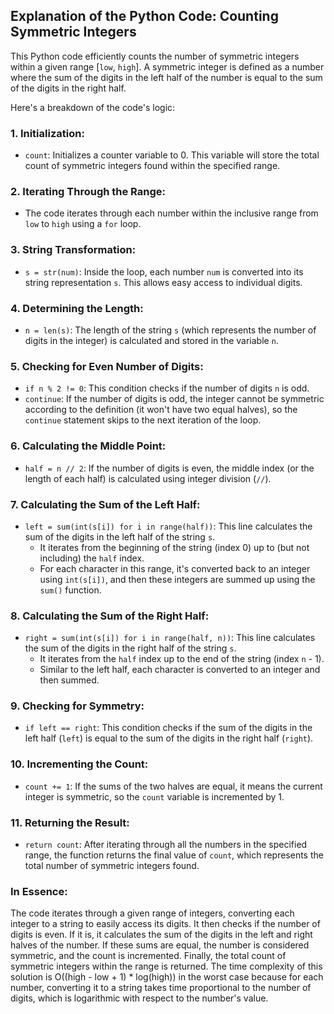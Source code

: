 ## Explanation of the Python Code: Counting Symmetric Integers

This Python code efficiently counts the number of symmetric integers within a given range [`low`, `high`]. A symmetric integer is defined as a number where the sum of the digits in the left half of the number is equal to the sum of the digits in the right half.

Here's a breakdown of the code's logic:

### 1. Initialization:

- `count`: Initializes a counter variable to 0. This variable will store the total count of symmetric integers found within the specified range.

### 2. Iterating Through the Range:

- The code iterates through each number within the inclusive range from `low` to `high` using a `for` loop.

### 3. String Transformation:

- `s = str(num)`: Inside the loop, each number `num` is converted into its string representation `s`. This allows easy access to individual digits.

### 4. Determining the Length:

- `n = len(s)`: The length of the string `s` (which represents the number of digits in the integer) is calculated and stored in the variable `n`.

### 5. Checking for Even Number of Digits:

- `if n % 2 != 0`: This condition checks if the number of digits `n` is odd.
- `continue`: If the number of digits is odd, the integer cannot be symmetric according to the definition (it won't have two equal halves), so the `continue` statement skips to the next iteration of the loop.

### 6. Calculating the Middle Point:

- `half = n // 2`: If the number of digits is even, the middle index (or the length of each half) is calculated using integer division (`//`).

### 7. Calculating the Sum of the Left Half:

- `left = sum(int(s[i]) for i in range(half))`: This line calculates the sum of the digits in the left half of the string `s`.
    - It iterates from the beginning of the string (index 0) up to (but not including) the `half` index.
    - For each character in this range, it's converted back to an integer using `int(s[i])`, and then these integers are summed up using the `sum()` function.

### 8. Calculating the Sum of the Right Half:

- `right = sum(int(s[i]) for i in range(half, n))`: This line calculates the sum of the digits in the right half of the string `s`.
    - It iterates from the `half` index up to the end of the string (index `n` - 1).
    - Similar to the left half, each character is converted to an integer and then summed.

### 9. Checking for Symmetry:

- `if left == right`: This condition checks if the sum of the digits in the left half (`left`) is equal to the sum of the digits in the right half (`right`).

### 10. Incrementing the Count:

- `count += 1`: If the sums of the two halves are equal, it means the current integer is symmetric, so the `count` variable is incremented by 1.

### 11. Returning the Result:

- `return count`: After iterating through all the numbers in the specified range, the function returns the final value of `count`, which represents the total number of symmetric integers found.

### In Essence:

The code iterates through a given range of integers, converting each integer to a string to easily access its digits. It then checks if the number of digits is even. If it is, it calculates the sum of the digits in the left and right halves of the number. If these sums are equal, the number is considered symmetric, and the count is incremented. Finally, the total count of symmetric integers within the range is returned. The time complexity of this solution is O((high - low + 1) * log(high)) in the worst case because for each number, converting it to a string takes time proportional to the number of digits, which is logarithmic with respect to the number's value.